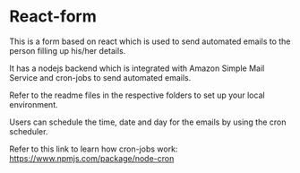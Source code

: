 # React-form

This is a form based on react which is used to send automated emails to the person filling up his/her details.

It has a nodejs backend which is integrated with Amazon Simple Mail Service and cron-jobs to send automated emails.

Refer to the readme files in the respective folders to set up your local environment.

Users can schedule the time, date and day for the emails by using the cron scheduler.

Refer to this link to learn how cron-jobs work:
https://www.npmjs.com/package/node-cron
